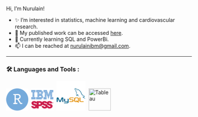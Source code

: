 Hi, I’m Nurulain!

- ✨ I’m interested in statistics, machine learning and cardiovascular research.
- 📄 My published work can be accessed [here](https://www.researchgate.net/profile/Nurulain-Ibrahim).
- 📓 Currently learning SQL and PowerBi.
- 📫 I can be reached at nurulainibm@gmail.com. 

---

### :hammer_and_wrench: Languages and Tools :
<div>
  <img src="https://github.com/devicons/devicon/blob/master/icons/rstudio/rstudio-original.svg" title="R" width="60" height="60"/>&nbsp;
  <img src="https://github.com/devicons/devicon/blob/master/icons/spss/spss-original.svg" title="SPSS" width="60" height="60"/>&nbsp;
  <img src="https://github.com/devicons/devicon/blob/master/icons/mysql/mysql-original-wordmark.svg" title="MySQL" width="80" height="80"/>&nbsp;
  <img src="https://surveymonkey-assets.s3.amazonaws.com/papiasset/apps/logos/2e989404-aed0-41ea-9198-ddc1c76d7a4a" title="Tableau" width="60" height="60"/>&nbsp;
</div>



<!---
nurulainibm/nurulainibm is a ✨ special ✨ repository because its `README.md` (this file) appears on your GitHub profile.
You can click the Preview link to take a look at your changes.
--->
